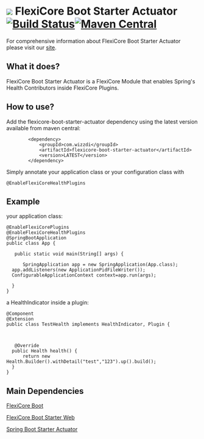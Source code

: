 
# ![](https://support.wizzdi.com/wp-content/uploads/2020/05/flexicore-icon-extra-small.png) FlexiCore Boot Starter Actuator [![Build Status](https://jenkins.wizzdi.com/buildStatus/icon?job=wizzdi+organization%2Fflexicore-boot-starter-actuator%2Fmaster)](https://jenkins.wizzdi.com/job/wizzdi%20organization/job/flexicore-boot-starter-actuator/job/master/)[![Maven Central](https://img.shields.io/maven-central/v/com.wizzdi/flexicore-boot-starter-actuator.svg?label=Maven%20Central)](https://search.maven.org/search?q=g:%22com.wizzdi%22%20AND%20a:%22flexicore-boot-starter-actuator%22)


For comprehensive information about FlexiCore Boot Starter Actuator please visit our [site](http://wizzdi.com/).

## What it does?

FlexiCore Boot Starter Actuator is a FlexiCore Module that enables Spring's Health Contributors inside FlexiCore Plugins.

## How to use?
Add the flexicore-boot-starter-actuator dependency using the latest version available from maven central:

            <dependency>
                <groupId>com.wizzdi</groupId>
                <artifactId>flexicore-boot-starter-actuator</artifactId>
                <version>LATEST</version>
            </dependency>
Simply annotate your application class or your configuration class with

    @EnableFlexiCoreHealthPlugins

## Example
your application class:

    @EnableFlexiCorePlugins  
    @EnableFlexiCoreHealthPlugins
    @SpringBootApplication  
    public class App {  
      
       public static void main(String[] args) {  
      
          SpringApplication app = new SpringApplication(App.class);  
      app.addListeners(new ApplicationPidFileWriter());  
      ConfigurableApplicationContext context=app.run(args);  
      
      }
    }
a HealthIndicator inside a plugin:

    @Component  
    @Extension  
    public class TestHealth implements HealthIndicator, Plugin {  
      
      
      
       @Override  
      public Health health() {  
          return new Health.Builder().withDetail("test","123").up().build();  
      }  
    }

## Main Dependencies

[FlexiCore Boot](https://github.com/wizzdi/flexicore-boot)

[FlexiCore Boot Starter Web](https://github.com/wizzdi/flexicore-boot-starter-web)

[Spring Boot Starter Actuator](https://search.maven.org/artifact/org.springframework.boot/spring-boot-starter-actuator)
